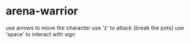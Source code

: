 # arena-warrior
use arrows to move the character
use 'z' to attack (break the pots)
use 'space' to interact with sign
